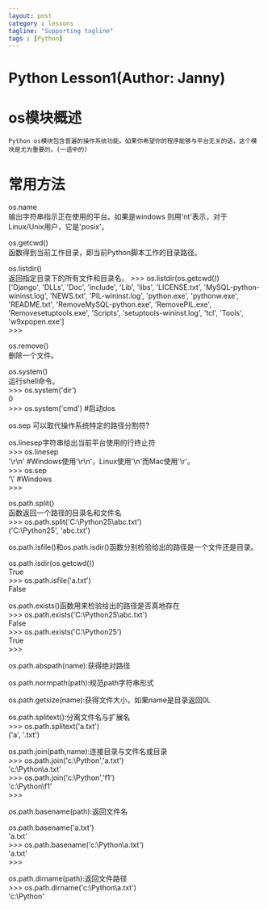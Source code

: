 ```yaml
---
layout: post
category : lessons
tagline: "Supporting tagline"
tags : [Python]
---
```


#   Python Lesson1(Author: Janny)     
#    os模块概述 
    Python os模块包含普遍的操作系统功能。如果你希望你的程序能够与平台无关的话，这个模块是尤为重要的。(一语中的)
    
#    常用方法  
    
os.name    
    输出字符串指示正在使用的平台。如果是windows 则用'nt'表示，对于Linux/Unix用户，它是'posix'。
    
os.getcwd()    
    函数得到当前工作目录，即当前Python脚本工作的目录路径。
    
os.listdir()       
    返回指定目录下的所有文件和目录名。
    >>> os.listdir(os.getcwd())    
     ['Django', 'DLLs', 'Doc', 'include', 'Lib', 'libs', 'LICENSE.txt', 'MySQL-python-wininst.log', 'NEWS.txt', 'PIL-wininst.log', 'python.exe', 'pythonw.exe', 'README.txt', 'RemoveMySQL-python.exe', 'RemovePIL.exe', 'Removesetuptools.exe', 'Scripts', 'setuptools-wininst.log', 'tcl', 'Tools', 'w9xpopen.exe']     
     >>> 
    
os.remove()    
     删除一个文件。   
    
os.system()    
     运行shell命令。     
     >>> os.system('dir')     
     0     
     >>> os.system('cmd') #启动dos    
    
os.sep 可以取代操作系统特定的路径分割符?    
    
os.linesep字符串给出当前平台使用的行终止符        
    >>> os.linesep    
    '\r\n'            #Windows使用'\r\n'，Linux使用'\n'而Mac使用'\r'。    
    >>> os.sep    
    '\\'                 #Windows        
    >>>   
    
os.path.split()    
    函数返回一个路径的目录名和文件名    
    >>> os.path.split('C:\\Python25\\abc.txt')    
    ('C:\\Python25', 'abc.txt')   
    
os.path.isfile()和os.path.isdir()函数分别检验给出的路径是一个文件还是目录。   
    
os.path.isdir(os.getcwd())    
    True    
    >>> os.path.isfile('a.txt')    
    False  
    
os.path.exists()函数用来检验给出的路径是否真地存在    
    >>> os.path.exists('C:\\Python25\\abc.txt')    
    False    
    >>> os.path.exists('C:\\Python25')    
    True    
    >>>   
    
os.path.abspath(name):获得绝对路径  
    
os.path.normpath(path):规范path字符串形式 
    
os.path.getsize(name):获得文件大小，如果name是目录返回0L    
    
os.path.splitext():分离文件名与扩展名   
    >>> os.path.splitext('a.txt')    
    ('a', '.txt')  
    
os.path.join(path,name):连接目录与文件名或目录    
    >>> os.path.join('c:\\Python','a.txt')    
    'c:\\Python\\a.txt'    
    >>> os.path.join('c:\\Python','f1')    
    'c:\\Python\\f1'    
    >>>  
    
os.path.basename(path):返回文件名   
    
os.path.basename('a.txt')    
    'a.txt'    
    >>> os.path.basename('c:\\Python\\a.txt')    
    'a.txt'    
    >>> 
    
os.path.dirname(path):返回文件路径    
    >>> os.path.dirname('c:\\Python\\a.txt')    
    'c:\\Python'    
 
